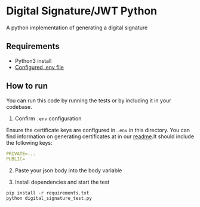 # Digital Signature/JWT Python

A python implementation of generating a digital signature

## Requirements

- Python3 install
- [Configured .env file](../README.md)

## How to run

You can run this code by running the tests or by including it in your codebase.

1. Confirm `.env` configuration

Ensure the certificate keys are configured in `.env` in this directory. You can find information on generating certificates at in our [readme](../README.md).It should include the following keys:

```yaml
PRIVATE=...
PUBLIC=
```

2. Paste your json body into the body variable

3. Install dependencies and start the test

```
pip install -r requirements.txt
python digital_signature_test.py
```
